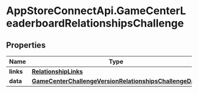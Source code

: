 # AppStoreConnectApi.GameCenterLeaderboardRelationshipsChallenge

## Properties

Name | Type | Description | Notes
------------ | ------------- | ------------- | -------------
**links** | [**RelationshipLinks**](RelationshipLinks.md) |  | [optional] 
**data** | [**GameCenterChallengeVersionRelationshipsChallengeData**](GameCenterChallengeVersionRelationshipsChallengeData.md) |  | [optional] 


